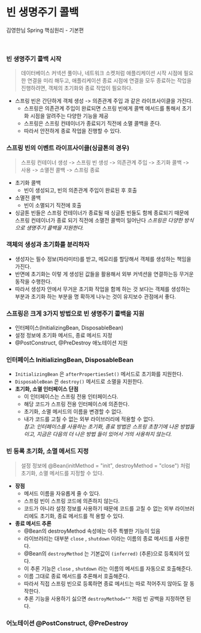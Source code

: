 # 빈 생명주기 콜백
김영한님 Spring 핵심원리 - 기본편

<br>

### 빈 생명주기 콜백 시작
> 데이터베이스 커넥션 풀이나, 네트워크 소켓처럼 애플리케이션 시작 시점에 필요한 연결을 미리 해두고, 애플리케이션 종료 시점에 연결을 모두 종료하는 작업을 진행하려면, 객체의 초기화와 종료 작업이 필요하다.
* 스프링 빈은 간단하게 객체 생성 -> 의존관계 주입 과 같은 라이프사이클을 가진다.
  * 스프링은 의존관계 주입이 완료되면 스프링 빈에게 콜백 메서드를 통해서 초기화 시점을 알려주는 다양한 기능을 제공
  * 스프링은 스프링 컨테이너가 종료되기 직전에 소멸 콜백을 준다.
  * 따라서 안전하게 종료 작업을 진행할 수 있다.

### 스프링 빈의 이벤트 라이프사이클(싱글톤의 경우)
> 스프링 컨테이너 생성 -> 스프링 빈 생성 -> 의존관계 주입 -> 초기화 콜백 -> 사용 -> 소멸전 콜백 -> 스프링 종료
* 초기화 콜백
  * 빈이 생성되고, 빈의 의존관계 주입이 완료된 후 호출
* 소멸전 콜백
  * 빈이 소멸되기 직전에 호출
* 싱글톤 빈들은 스프링 컨테이너가 종료될 때 싱글톤 빈들도 함께 종료되기 때문에 스프링 컨테이너가 종료 되기 직전에 소멸전 콜백이 일어난다
*스프링은 다양한 방식으로 생명주기 콜백을 지원한다.*

### 객체의 생성과 초기화를 분리하자
* 생성자는 필수 정보(파라미터)를 받고, 메모리를 할당해서 객체를 생성하는 책임을 가진다.
* 반면에 초기화는 이렇 게 생성된 값들을 활용해서 외부 커넥션을 연결하는등 무거운 동작을 수행한다.
* 따라서 생성자 안에서 무거운 초기화 작업을 함께 하는 것 보다는 객체를 생성하는 부분과 초기화 하는 부분을 명 확하게 나누는 것이 유지보수 관점에서 좋다.

### 스프링은 크게 3가지 방법으로 빈 생명주기 콜백을 지원
* 인터페이스(InitializingBean, DisposableBean)
* 설정 정보에 초기화 메서드, 종료 메서드 지정
* @PostConstruct, @PreDestroy 애노테이션 지원

### 인터페이스 InitializingBean, DisposableBean
* `InitializingBean` 은 `afterPropertiesSet()` 메서드로 초기화를 지원한다.
* `DisposableBean` 은 `destroy()` 메서드로 소멸을 지원한다.
* **초기화, 소멸 인터페이스 단점**
  * 이 인터페이스는 스프링 전용 인터페이스다.
  * 해당 코드가 스프링 전용 인터페이스에 의존한다.
  * 초기화, 소멸 메서드의 이름을 변경할 수 없다.
  * 내가 코드를 고칠 수 없는 외부 라이브러리에 적용할 수 없다.    
*참고: 인터페이스를 사용하는 초기화, 종료 방법은 스프링 초창기에 나온 방법들이고, 지금은 다음의 더 나은 방법 들이 있어서 거의 사용하지 않는다.*

### 빈 등록 초기화, 소멸 메서드 지정
> 설정 정보에 @Bean(initMethod = "init", destroyMethod = "close") 처럼 초기화, 소멸 메서드를 지정할 수 있다.
* **장점**
  * 메서드 이름을 자유롭게 줄 수 있다.
  * 스프링 빈이 스프링 코드에 의존하지 않는다.
  * 코드가 아니라 설정 정보를 사용하기 때문에 코드를 고칠 수 없는 외부 라이브러리에도 초기화, 종료 메서드를 적 용할 수 있다.
* **종료 메서드 추론**
  * @Bean의 destroyMethod 속성에는 아주 특별한 기능이 있음
  * 라이브러리는 대부분 `close` , `shutdown` 이라는 이름의 종료 메서드를 사용한다.
  * @Bean의 `destroyMethod` 는 기본값이 `(inferred)` (추론)으로 등록되어 있다.
  * 이 추론 기능은 `close` , `shutdown` 라는 이름의 메서드를 자동으로 호출해준다.
  * 이름 그대로 종료 메서드를 추론해서 호출해준다.
  * 따라서 직접 스프링 빈으로 등록하면 종료 메서드는 따로 적어주지 않아도 잘 동작한다.
  * 추론 기능을 사용하기 싫으면 `destroyMethod=""` 처럼 빈 공백을 지정하면 된다.
 
### 어노테이션  @PostConstruct, @PreDestroy

